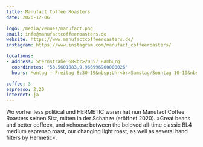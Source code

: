 ```yaml
---
title: Manufact Coffee Roasters
date: 2020-12-06

logo: /media/venues/manufact.png
email: info@manufactcoffeeroasters.de
website: https://www.manufactcoffeeroasters.de/
instagram: https://www.instagram.com/manufact_coffeeroasters/

locations:
- address: Sternstraße 68<br>20357 Hamburg
  coordinates: "53.5601083,9.966996900000026"
  hours: Montag – Freitag 8:30–19&nbsp;Uhr<br>Samstag/Sonntag 10–19&nbsp;Uhr

coffee: 3
espresso: 2,20
internet: ja
---
```


Wo vorher less political und HERMETIC waren hat nun Manufact Coffee Roasters seinen Sitz, mitten in der Schanze (eröffnet 2020). »Great beans and better coffee«, und »choose between the beloved all-time classic BL4 medium espresso roast, our changing light roast, as well as several hand filters by Hermetic«.